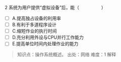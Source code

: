 2
系统为用户提供“虚拟设备”后，能（　　　　　）
- [ ] A.提高独占设备的利用率 
- [ ] B.有利于多道程序设计 
- [ ] C.缩短作业的执行时间 
- [ ] D.充分利用外设与CPU并行工作能力 
- [ ] E.提高单位时间内处理作业的能力

> 知识点：操作系统概述。
> 出处：网络
> 难度：1
> 解释
